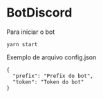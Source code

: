 # BotDiscord
Para iniciar o bot
```
yarn start
```

Exemplo de arquivo config.json
```
{
  "prefix": "Prefix do bot",
  "token": "Token do bot"
}

```